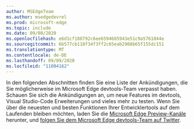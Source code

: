 ```yaml
---
author: MSEdgeTeam
ms.author: msedgedevrel
ms.prod: microsoft-edge
ms.topic: include
ms.date: 09/08/2020
ms.openlocfilehash: e6d1cf188792c6ee6594685943e51c9a5761844e
ms.sourcegitcommit: 6b577cb118f34f3ff2c65eab2908b65f155dc151
ms.translationtype: MT
ms.contentlocale: de-DE
ms.lasthandoff: 09/09/2020
ms.locfileid: "11004162"
---
```

In den folgenden Abschnitten finden Sie eine Liste der Ankündigungen, die Sie möglicherweise im Microsoft Edge devtools-Team verpasst haben.  Schauen Sie sich die Ankündigungen an, um neue Features im devtools, Visual Studio-Code Erweiterungen und vieles mehr zu testen.  Wenn Sie über die neuesten und besten Funktionen Ihrer Entwicklertools auf dem Laufenden bleiben möchten, laden Sie die [Microsoft Edge Preview-Kanäle][MicrosoftEdgePreviewChannels] herunter, und [folgen Sie dem Microsoft Edge devtools-Team auf Twitter][EdgeDevToolsTwitterAccount].  

<!-- links -->  

[MicrosoftEdgePreviewChannels]: https://www.microsoftedgeinsider.com/download "Microsoft Edge Preview-Kanäle"  

[EdgeDevToolsTwitterAccount]: https://twitter.com/EdgeDevTools "@EdgeDevTools Twitter-Konto"  
